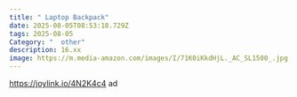 ```yaml
---
title: " Laptop Backpack"
date: 2025-08-05T08:53:18.729Z
tags: 2025-08-05
Category: "  other"
description: 16.xx
image: https://m.media-amazon.com/images/I/71K0iKkdHjL._AC_SL1500_.jpg
---
```

https://joylink.io/4N2K4c4 ad